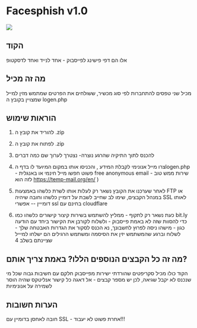 # Facesphish v1.0

![](https://imgur.com/a/pvC8gV1.png)

## הקוד

אלו הם דפי פישינג לפייסבוק - אחד לנייד ואחד לדסקטופ
## מה זה מכיל

מכיל שני טפסים להתחברות לפי סוג מכשיר, ששולחים את הפרטים שמתמש מזין למייל שמצויין בקובץ ה logen.php
## הוראות שימוש 

1) להוריד את קובץ ה .zip

2) לפתוח את קובץ ה .zip

3) להכנס לתוך התיקיה שהרגע נוצרה- נצטרך לערוך שם כמה דברים

4)  צרו מייל אנונימי לקבלת המידע , והכניסו אותו במקום המיועד לו בדף הlogen.php - 
פשוט חפשו מייל חינמי או באנגלית free anonymous email - שירות ממש טוב לזה הוא https://temp-mail.org/en/ )

5) לאחר שערכנו את הקובץ נשאר רק לעלות אותו לשרת כלשהו באמצעות FTP 
או במנהל הקבצים, שימו לב שחייב לשבת על דומיין כלשהו וחובה שיהיה SSL לאותו דומייין -- אפשרי ssl בחינם עם cloudflare

6) כעת נשאר רק לתקוף - ממליץ להשתמש בשירות קיצור קישורים כלשהו כמו bit.ly 
כדי להסוות שזה לא באמת פייסבוק - ולשלוח לקורבן את הקישור ביחד עם הודעה כגון -
 מישהו ניסה לפרוץ לחשבונך, נא הכנס לסקור את הגדרות האבטחה שלך - לשלוח וברגע 
 שהמשתמש יזין את הסיסמה ומשתמש הרגילים הם ישלחו למיייל שציינתם בשלב 4

## מה זה כל הקבצים הנוספים הללו? באמת צריך אותם?

הקוד כולו מכיל סקריפטים שהורדתי ישירות מפייסבוק חלקם עם חשיבות גבוה שכל מי 
שנכנס לא יקבל שגיאה, לכן יש מספר קבצים - אל דאגה כל קישור אנליטקס שהיה הוסר לשמירה על אנונימיות
## הערות חשובות

חובה לאחסן בדומיין עם SSL - אחרת פשוט לא יעבוד!!!

